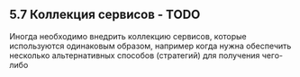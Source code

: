 ## 5.7 Коллекция сервисов - TODO

Иногда необходимо внедрить коллекцию сервисов, которые используются одинаковым образом, например когда нужна обеспечить несколько альтернативных способов (стратегий) для получения чего-либо